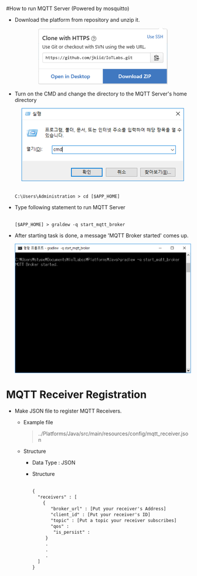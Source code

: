 #How to run MQTT Server (Powered by mosquitto)

* Download the platform from repository and unzip it.

  <center><img src = "../../assets/img/readme_mqtt/clone.png"/></center>

* Turn on the CMD and change the directory to the MQTT Server's home directory

  <center><img src = "../../assets/img/readme_mqtt/cmd.png"/></center>

  ```

  C:\Users\Administration > cd [$APP_HOME]

  ```

* Type following statement to run MQTT Server

  ```

  [$APP_HOME] > graldew -q start_mqtt_broker

  ```

* After starting task is done, a message 'MQTT Broker started' comes up.

  <center><img src = "../../assets/img/readme_mqtt/mqtt_start.png"/></center>
  
# MQTT Receiver Registration

* Make JSON file to register MQTT Receivers.

  * Example file
  
    > ../Platforms/Java/src/main/resources/config/mqtt_receiver.json
     
     
  * Structure
    
    * Data Type : JSON
    
    * Structure
    
      ```
    
      {
        "receivers" : [
          {
             "broker_url" : [Put your receiver's Address]
             "client_id" : [Put your receiver's ID]
             "topic" : [Put a topic your receiver subscribes]
             "qos" : 
              "is_persist" :
           }
           .
           .
           .
        ]
      }  
    
      ```
  

